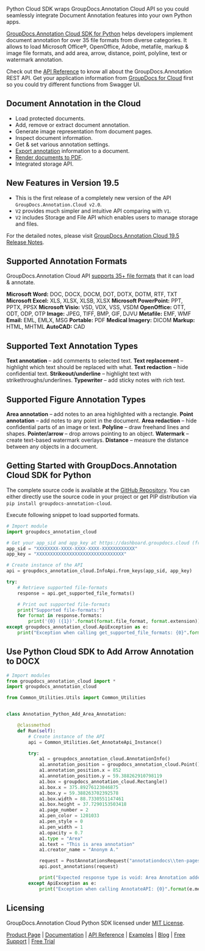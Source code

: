 Python Cloud SDK wraps GroupDocs.Annotation Cloud API so you could seamlessly integrate Document Annotation features into your own Python apps.

[GroupDocs.Annotation Cloud SDK for Python](https://products.groupdocs.cloud/annotation/python) helps developers implement document annotation for over 35 file formats from diverse categories. It allows to load Microsoft Office®, OpenOffice, Adobe, metafile, markup & image file formats, and add area, arrow, distance, point, polyline, text or watermark annotation. 

Check out the [API Reference](https://apireference.groupdocs.cloud/annotation/) to know all about the GroupDocs.Annotation REST API. Get your application information from [GroupDocs for Cloud](https://dashboard.groupdocs.cloud/#/apps) first so you could try different functions from Swagger UI.

## Document Annotation in the Cloud

- Load protected documents.
- Add, remove or extract document annotation.
- Generate image representation from document pages.
- Inspect document information.
- Get & set various annotation settings.
- [Export annotation](https://wiki.groupdocs.cloud/annotationcloud/developer-guide/working-with-annotations/#HExportAnnotationandgetDocumentasStream) information to a document.
- [Render documents to PDF](https://wiki.groupdocs.cloud/annotationcloud/developer-guide/rendering-documents/).
- Integrated storage API.

## New Features in Version 19.5

- This is the first release of a completely new version of the API `GroupDocs.Annotation.Cloud v2.0`.
- `V2` provides much simpler and intuitive API comparing with `V1`.
- `V2` includes Storage and File API which enables users to manage storage and files.

For the detailed notes, please visit [GroupDocs.Annotation Cloud 19.5 Release Notes](https://wiki.groupdocs.cloud/annotationcloud/release-notes/2019/groupdocs-annotation-cloud-19-5-release-notes/).

## Supported Annotation Formats

GroupDocs.Annotation Cloud API [supports 35+ file formats](https://wiki.groupdocs.cloud/annotationcloud/getting-started/supported-document-formats/) that it can load & annotate.

**Microsoft Word:** DOC, DOCX, DOCM, DOT, DOTX, DOTM, RTF, TXT
**Microsoft Excel:** XLS, XLSX, XLSB, XLSX
**Microsoft PowerPoint:** PPT, PPTX, PPSX
**Microsoft Visio:** VSD, VDX, VSS, VSDM
**OpenOffice:** OTT, ODT, ODP, OTP
**Image:** JPEG, TIFF, BMP, GIF, DJVU
**Metafile:** EMF, WMF
**Email:** EML, EMLX, MSG
**Portable:** PDF
**Medical Imagery:** DICOM
**Markup:** HTML, MHTML
**AutoCAD:** CAD

## Supported Text Annotation Types

**Text annotation** – add comments to selected text.
**Text replacement** – highlight which text should be replaced with what.
**Text redaction** – hide confidential text.
**Strikeout/underline** – highlight text with strikethroughs/underlines.
**Typewriter** – add sticky notes with rich text.

## Supported Figure Annotation Types

**Area annotation** – add notes to an area highlighted with a rectangle.
**Point annotation** – add notes to any point in the document.
**Area redaction** – hide confidential parts of an image or text.
**Polyline** – draw freehand lines and shapes.
**Pointer/arrow** – drop arrows pointing to an object.
**Watermark** – create text-based watermark overlays.
**Distance** – measure the distance between any objects in a document.

## Getting Started with GroupDocs.Annotation Cloud SDK for Python

The complete source code is available at the [GitHub Repository](https://github.com/groupdocs-annotation-cloud/groupdocs-annotation-cloud-python). You can either directly use the source code in your project or get PIP distribution via `pip install groupdocs-annotation-cloud`.

Execute following snippet to load supported formats.

```python
# Import module
import groupdocs_annotation_cloud

# Get your app_sid and app_key at https://dashboard.groupdocs.cloud (free registration is required).
app_sid = "XXXXXXXX-XXXX-XXXX-XXXX-XXXXXXXXXXXX"
app_key = "XXXXXXXXXXXXXXXXXXXXXXXXXXXXXXXX"

# Create instance of the API
api = groupdocs_annotation_cloud.InfoApi.from_keys(app_sid, app_key)

try:
    # Retrieve supported file-formats
    response = api.get_supported_file_formats()

    # Print out supported file-formats
    print("Supported file-formats:")
    for format in response.formats:
        print('{0} ({1})'.format(format.file_format, format.extension))
except groupdocs_annotation_cloud.ApiException as e:
    print("Exception when calling get_supported_file_formats: {0}".format(e.message))
```

## Use Python Cloud SDK to Add Arrow Annotation to DOCX

```python
# Import modules
from groupdocs_annotation_cloud import *
import groupdocs_annotation_cloud

from Common_Utilities.Utils import Common_Utilities


class Annotation_Python_Add_Area_Annotation:

    @classmethod
    def Run(self):
        # Create instance of the API
        api = Common_Utilities.Get_AnnotateApi_Instance()

        try:
            a1 = groupdocs_annotation_cloud.AnnotationInfo()
            a1.annotation_position = groupdocs_annotation_cloud.Point()
            a1.annotation_position.x = 852
            a1.annotation_position.y = 59.388262910798119
            a1.box = groupdocs_annotation_cloud.Rectangle()
            a1.box.x = 375.89276123046875
            a1.box.y = 59.388263702392578
            a1.box.width = 88.7330551147461
            a1.box.height = 37.7290153503418
            a1.page_number = 2
            a1.pen_color = 1201033
            a1.pen_style = 0
            a1.pen_width = 1
            a1.opacity = 0.7
            a1.type = "Area"
            a1.text = "This is area annotation"
            a1.creator_name = "Anonym A."

            request = PostAnnotationsRequest("annotationdocs\\ten-pages.docx", [a1])
            api.post_annotations(request)

            print("Expected response type is void: Area Annotation added.")
        except ApiException as e:
            print("Exception when calling AnnotateAPI: {0}".format(e.message))
```

## Licensing

GroupDocs.Annotation Cloud Python SDK licensed under [MIT License](http://github.com/groupdocs-annotation-cloud/groupdocs-annotation-cloud-python/LICENSE).

[Product Page](https://products.groupdocs.cloud/annotation/python) | [Documentation](https://wiki.groupdocs.cloud/annotationcloud/) | [API Reference](https://apireference.groupdocs.cloud/annotation/) | [Examples](https://github.com/groupdocs-annotation-cloud/groupdocs-annotation-cloud-python) | [Blog](https://blog.groupdocs.cloud/category/annotation/) | [Free Support](https://forum.groupdocs.cloud/c/annotation) | [Free Trial](https://dashboard.groupdocs.cloud/#/apps)
